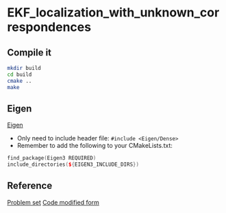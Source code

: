 # EKF_localization_with_unknown_correspondences

## Compile it 
```sh
mkdir build
cd build
cmake ..
make
```
## Eigen
[Eigen](http://eigen.tuxfamily.org/dox-devel/group__QuickRefPage.html)
* Only need to include header file: `#include <Eigen/Dense>`
* Remember to add the following to your CMakeLists.txt:
```c++
find_package(Eigen3 REQUIRED)
include_directories(${EIGEN3_INCLUDE_DIRS})
```

## Reference
[Problem set](https://github.com/adlarkin/Probabilistic_robotics/tree/master/EKF)
[Code modified form](https://github.com/nghiaho12/EKF_localization_known_correspondences)